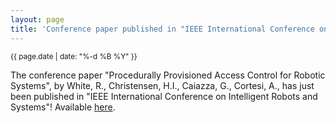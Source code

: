 ```yaml
---
layout: page
title: 'Conference paper published in "IEEE International Conference on Intelligent Robots and Systems"!'
---
```


<small>{{ page.date | date: "%-d %B %Y" }}</small>

The conference paper "Procedurally Provisioned Access Control for Robotic Systems", by White, R., Christensen, H.I., Caiazza, G., Cortesi, A., has just been published in "IEEE International Conference on Intelligent Robots and Systems"! Available [here](https://doi.org/10.1109/IROS.2018.8594462).
